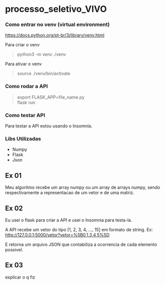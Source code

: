 # processo_seletivo_VIVO

### Como entrar no venv (virtual environment)
https://docs.python.org/pt-br/3/library/venv.html  
  
  Para criar o venv
> python3 -m venv ./venv
  
  Para ativar o venv
> source ./venv/bin/activate

### Como rodar a API
> export FLASK_APP=file_name.py  
> flask run  
  
### Como testar API
Para testar a API estou usando o Insomnia.  
  
### Libs Utilizadas
 - Numpy  
 - Flask
 - Json

## Ex 01
Meu algoritmo recebe um array numpy ou um array de arrays numpy, sendo respectivamente a representacao de um vetor e de uma matriz.  
  

  
## Ex 02
Eu usei o flask para criar a API e usei o Insomnia para testa-la.  
  
A API recebe um vetor do tipo [1, 2, 3, 4, ..., 15] em formato de string.
Ex: http://127.0.0.1:5000/vetor?vetor=%5B0,1,3,4,5%5D  
  
E retorna um arquivo JSON que contabiliza a ocorrencia de cada elemento possivel.  
  
## Ex 03
explicar o q fiz